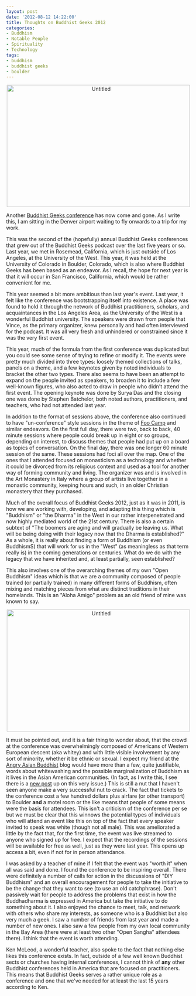 ```yaml
---
layout: post
date: '2012-08-12 14:22:00'
title: Thoughts on Buddhist Geeks 2012
categories:
- Buddhism
- Notable People
- Spirituality
- Technology
tags:
- buddhism
- buddhist geeks
- boulder
---
```

<p style="text-align:center"><a href="http://www.flickr.com/photos/albill/7761659340/" title="Untitled by albill, on Flickr"><img src="http://farm9.staticflickr.com/8435/7761659340_2dce026567.jpg" width="500" height="333" alt="Untitled"></a></p>

Another [Buddhist Geeks conference](http://conference.buddhistgeeks.com/) has now come and gone. As I write this, I am sitting in the Denver airport waiting to fly onwards to a trip for my work. 

This was the second of the (hopefully) annual Buddhist Geeks conferences that grew out of the Buddhist Geeks podcast over the last five years or so. Last year, we met in Rosemead, California, which is just outside of Los Angeles, at the University of the West. This year, it was held at the University of Colorado in Boulder, Colorado, which is also where Buddhist Geeks has been based as an endeavor. As I recall, the hope for next year is that it will occur in San Francisco, California, which would be rather convenient for me. 

This year seemed a bit more ambitious than last year's event. Last year, it felt like the conference was bootstrapping itself into existence. A place was found to hold it through the network of Buddhist practitioners, scholars, and acquaintances in the Los Angeles Area, as the University of the West is a wonderful Buddhist university. The speakers were drawn from people that Vince, as the primary organizer, knew personally and had often interviewed for the podcast. It was all very fresh and unhindered or constrained since it was the very first event.

This year, much of the formula from the first conference was duplicated but you could see some sense of trying to refine or modify it. The events were pretty much divided into three types: loosely themed collections of talks, panels on a theme, and a few keynotes given by noted individuals to bracket the other two types. There also seems to have been an attempt to expand on the people invited as speakers, to broaden it to include a few well-known figures, who also acted to draw in people who didn't attend the first event. The opening keynote was done by Surya Das and the closing one was done by Stephen Batchelor, both noted authors, practitioners, and teachers, who had not attended last year. 

In addition to the format of sessions above, the conference also continued to have "un-conference" style sessions in the theme of [Foo Camp](http://en.wikipedia.org/wiki/Foo_Camp) and similar endeavors. On the first full day, there were two, back to back, 40 minute sessions where people could break up in eight or so groups, depending on interest, to discuss themes that people had put up on a board as topics of conversation. On the final day, there was one longer 60 minute session of the same. These sessions had foci all over the map. One of the ones that I attended focused on monasticism as a technology and whether it could be divorced from its religious context and used as a tool for another way of forming community and living. The organizer was and is involved in the Art Monastery in Italy where a group of artists live together in a monastic community, keeping hours and such, in an older Christian monastery that they purchased. 

Much of the overall focus of Buddhist Geeks 2012, just as it was in 2011, is how we are working with, developing, and adapting this thing which is "Buddhism" or "the Dharma" in the West in our rather interpenetrated and now highly mediated world of the 21st century. There is also a certain subtext of "The boomers are aging and will gradually be leaving us. What will be being doing with their legacy now that the Dharma is established?" As a whole, it is really about finding a form of Buddhism (or even BuddhismS) that will work for us in the "West" (as meaningless as that term really is) in the coming generations or centuries. What do we do with the legacy that we have inherited and, at least partially, seen established?

This also involves one of the overarching themes of my own "Open Buddhism" ideas which is that we are a community composed of people trained (or partially trained) in many different forms of Buddhism, often mixing and matching pieces from what are distinct traditions in their homelands. This is an "Aloha Amigo" problem as an old friend of mine was known to say.

<p style="text-align:center"><a href="http://www.flickr.com/photos/albill/7761645540/" title="Untitled by albill, on Flickr"><img src="http://farm9.staticflickr.com/8430/7761645540_24a198c49c.jpg" width="500" height="333" alt="Untitled"></a></p>

It must be pointed out, and it is a fair thing to wonder about, that the crowd at the conference was overwhelmingly composed of Americans of Western European descent (aka whitey) and with little visible involvement by any sort of minority, whether it be ethnic or sexual. I expect my friend at the [Angry Asian Buddhist](http://www.angryasianbuddhist.com/) blog would have more than a few, quite justifiable, words about whitewashing and the possible marginalization of Buddhism as it lives in the Asian American communities. (In fact, as I write this, I see there is a [new post](http://www.angryasianbuddhist.com/2012/08/discover-emerging-faces-of-buddhism-are.html) up on this very issue.) This is still a nut that I haven't seen anyone make a very successful nut to crack. The fact that tickets to the conference cost a few hundred dollars plus airfare (or other transport) to Boulder **and** a motel room or the like means that people of some means were the basis for attendees. This isn't a criticism of the conference per se but we must be clear that this winnows the potential types of individuals who will attend an event like this on top of the fact that every speaker invited to speak was white (though not all male).  This was ameliorated a little by the fact that, for the first time, the event was live streamed to anyone who signed up for free. I expect that the recordings of the sessions will be available for free as well, just as they were last year. This opens up access a bit, even if not for in person attendance. 

I was asked by a teacher of mine if I felt that the event was "worth it" when all was said and done. I found the conference to be inspiring overall. There were definitely a number of calls for action in the discussions of "DIY Buddhism" and an overall encouragement for people to take the initiative to be the change that they want to see (to use an old catchphrase). Don't passively wait for people to address the problems that exist in how the Buddhadharma is expressed in America but take the initiative to do something about it. I also enjoyed the chance to meet, talk, and network with others who share my interests, as someone who is a Buddhist but also very much a geek. I saw a number of friends from last year and made a number of new ones. I also saw a few people from my own local community in the Bay Area (there were at least two other "Open Sangha" attendees there). I think that the event is worth attending.

Ken McLeod, a wonderful teacher, also spoke to the fact that nothing else likes this conference exists. In fact, outside of a few well known Buddhist sects or churches having internal conferences, I cannot think of **any** other Buddhist conferences held in America that are focused on practitioners. This means that Buddhist Geeks serves a rather unique role as a conference and one that we've needed for at least the last 15 years according to Ken.
